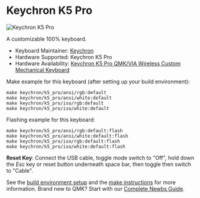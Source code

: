# Keychron K5 Pro

![Keychron K5 Pro](https://github.com/Keychron/ProductImage/blob/main/K_Pro/K5_Pro.JPG?raw=true)

A customizable 100% keyboard.

* Keyboard Maintainer: [Keychron](https://github.com/keychron)
* Hardware Supported: Keychron K5 Pro
* Hardware Availability: [Keychron K5 Pro QMK/VIA Wireless Custom Mechanical Keyboard](https://www.keychron.com/products/keychron-k5-pro-qmk-via-wireless-custom-mechanical-keyboard)

Make example for this keyboard (after setting up your build environment):

    make keychron/k5_pro/ansi/rgb:default
    make keychron/k5_pro/ansi/white:default
    make keychron/k5_pro/iso/rgb:default
    make keychron/k5_pro/iso/white:default

Flashing example for this keyboard:

    make keychron/k5_pro/ansi/rgb:default:flash
    make keychron/k5_pro/ansi/white:default:flash
    make keychron/k5_pro/iso/rgb:default:flash
    make keychron/k5_pro/iso/white:default:flash

**Reset Key**: Connect the USB cable, toggle mode switch to "Off", hold down the *Esc* key or reset button underneath space bar, then toggle then switch to "Cable".

See the [build environment setup](https://docs.qmk.fm/#/getting_started_build_tools) and the [make instructions](https://docs.qmk.fm/#/getting_started_make_guide) for more information. Brand new to QMK? Start with our [Complete Newbs Guide](https://docs.qmk.fm/#/newbs).
